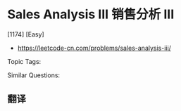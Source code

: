# Sales Analysis III 销售分析 III

[1174] [Easy]

- https://leetcode-cn.com/problems/sales-analysis-iii/

Topic Tags:

Similar Questions:

## 翻译
